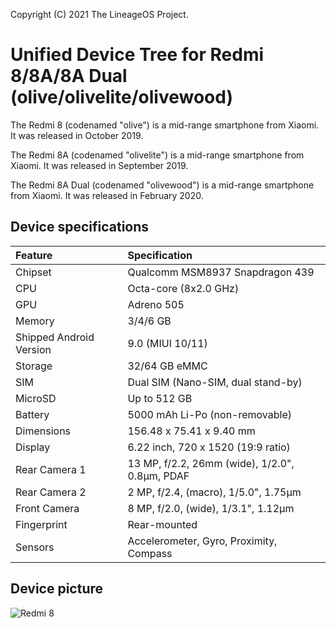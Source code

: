 Copyright (C) 2021 The LineageOS Project.

# Unified Device Tree for Redmi 8/8A/8A Dual (olive/olivelite/olivewood)

The Redmi 8 (codenamed "olive") is a mid-range smartphone from Xiaomi. It was released in October 2019.

The Redmi 8A (codenamed "olivelite") is a mid-range smartphone from Xiaomi. It was released in September 2019.

The Redmi 8A Dual (codenamed "olivewood") is a mid-range smartphone from Xiaomi. It was released in February 2020.

## Device specifications

| Feature                 | Specification                                                   |
| :---------------------- | :---------------------------------------------------------------|
| Chipset                 | Qualcomm MSM8937 Snapdragon 439                                 |
| CPU                     | Octa-core (8x2.0 GHz)                                           |
| GPU                     | Adreno 505                                                      |
| Memory                  | 3/4/6 GB                                                        |
| Shipped Android Version | 9.0 (MIUI 10/11)                                                |
| Storage                 | 32/64 GB eMMC                                                   |
| SIM                     | Dual SIM (Nano-SIM, dual stand-by)                              |
| MicroSD                 | Up to 512 GB                                                    |
| Battery                 | 5000 mAh Li-Po (non-removable)                                  |
| Dimensions              | 156.48 x 75.41 x 9.40 mm                                        |
| Display                 | 6.22 inch, 720 x 1520 (19:9 ratio)                              |
| Rear Camera 1           | 13 MP, f/2.2, 26mm (wide), 1/2.0", 0.8µm, PDAF                  |
| Rear Camera 2           | 2 MP, f/2.4, (macro), 1/5.0", 1.75µm                            |
| Front Camera            | 8 MP, f/2.0, (wide), 1/3.1", 1.12µm                             |
| Fingerprint             | Rear-mounted                                                    |
| Sensors                 | Accelerometer, Gyro, Proximity, Compass                         |

## Device picture

![Redmi 8](https://imgur.com/a/jAZaBPp)
